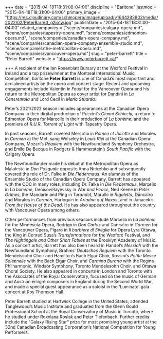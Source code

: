 +++
date = "2015-04-18T18:31:00-04:00"
discipline = "Baritone"
lastmod = "2015-04-18T18:31:00-04:00"
primary_image = "https://res.cloudinary.com/schmopera/image/upload/v1644283802/media/2022/02/PeterBarrett_g2io1w.jpg"
publishDate = "2015-04-18T18:31:00-04:00"
related_companies = ["scene/companies/calgary-opera.md", "scene/companies/tapestry-opera.md", "scene/companies/edmonton-opera.md", "scene/companies/canadian-opera-company.md", "scene/companies/canadian-opera-company-ensemble-studio.md", "scene/companies/the-metropolitan-opera.md", "scene/companies/vancouver-opera.md"]
slug = "peter-barrett"
title = "Peter Barrett"
website = "https://www.peterbarrett.ca/"

+++
A recipient of the Ian Rosenblatt Bursary at the Wexford Festival in Ireland and a top prizewinner at the Montreal International Music Competition, baritone **Peter Barrett** is one of Canada’s most important and acclaimed artists on the opera and concert stage. Recent and upcoming engagements include Valentin in _Faust_ for the Vancouver Opera and his return to the Metropolitan Opera as cover artist for Dandini in _La Cenerentola_ and Lord Cecil in _Maria Stuarda_.

Peter’s 2021/2022 season includes appearances at the Canadian Opera Company in their digital production of Puccini’s _Gianni Schicchi_, a return to Edmonton Opera for Marcello in their production of _La bohème_, and the premiere of _R.U.R. Torrent of Light_ with Tapestry Opera.

In past seasons, Barrett covered Mercutio in _Romeo et Juliette_ and Morales in _Carmen_ at the Met, sang Wolseley in _Louis Riel_ at the Canadian Opera Company, Mozart’s _Requiem_ with the Newfoundland Symphony Orchestra, and Emile De Becque in Rodgers & Hammerstein’s _South Pacific_ with the Calgary Opera.

The Newfoundlander made his debut at the Metropolitan Opera as Malatesta in _Don Pasquale_ opposite Anna Netrebko and subsequently covered the role of Dr. Falke in _Die Fledermaus_. An alumnus of the Ensemble Studio of the Canadian Opera Company, Barrett has appeared with the COC in many roles, including Dr. Falke in _Die Fledermaus_, Marcello in _La bohème,_ Denisov/Rayevsky in _War and Peace_, Ned Keene in _Peter Grimes_, the Mandarin and Ping in _Turandot_, Marullo in _Rigoletto_, Dancaïro and Morales in _Carmen_, Harlequin in _Ariadne auf Naxos_, and in Janacek’s _From the House of the Dead_. He has also appeared throughout the country with Vancouver Opera among others.

Other performances from previous seasons include Marcello in _La bohème_ for the Minnesota Opera, Rodrigo in _Don Carlos_ and Dancaïro in _Carmen_ for the Vancouver Opera, Figaro in _Il barbiere di Siviglia_ for Opera Lyra Ottawa, the King in Conrad Susa’s _Transformations_ for the Wexford Festival, and _The Nightingale and Other Short Fables_ at the Brooklyn Academy of Music. As a concert artist, Barrett has also been heard in Handel’s _Messiah_ with the Newfoundland Symphony, Brahms’ _Deutsches Requiem_ with the Toronto Mendelssohn Choir and Hamilton’s Bach Elgar Choir, Rossini’s _Petite Messe Solennelle_ with the Bach Elgar Choir, and _Carmina Burana_ with the Regina Philharmonic, Windsor Symphony, Toronto Mendelssohn Choir, and Ottawa Choral Society. He also appeared in concerts in London and Toronto with the Associates of the Royal Conservatory, focused on the music of German and Austrian émigré composers in England during the Second World War, and made a special guest appearance as a soloist in the ‘Luminato’ gala concert at Roy Thomson Hall.

Peter Barrett studied at Hartwick College in the United States, attended Tanglewood’s Music Institute and graduated from the Glenn Gould Professional School at the Royal Conservatory of Music in Toronto, where he studied under Roxolana Roslak and Peter Tiefenbach. Further credits include the “Galaxy Rising Star” prize for most promising young artist at the 32nd Canadian Broadcasting Corporation’s National Competition for Young Performers.